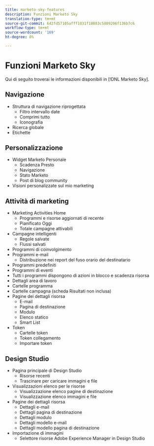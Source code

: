 ```yaml
---
title: marketo-sky-features
description: Funzioni Marketo Sky
translation-type: tm+mt
source-git-commit: 642fd57105afff1031f18883c5809206f136b7c6
workflow-type: tm+mt
source-wordcount: '169'
ht-degree: 0%

---
```



# Funzioni Marketo Sky

Qui di seguito troverai le informazioni disponibili in [!DNL Marketo Sky].

## Navigazione

* Struttura di navigazione riprogettata
   * Filtro intervallo date
   * Comprimi tutto
   * Iconografia
* Ricerca globale
* Etichette

## Personalizzazione

* Widget Marketo Personale
   * Scadenza Presto
   * Navigazione
   * Stato Marketo
   * Post di blog community
* Visioni personalizzate sul mio marketing

## Attività di marketing

* Marketing Activities Home
   * Programmi e risorse aggiornati di recente
   * Pianificato Oggi
   * Totale campagne attivabili
* Campagne intelligenti
   * Regole salvate
   * Flussi salvati
* Programmi di coinvolgimento
* Programmi e-mail
   * Distribuzione nei report del fuso orario del destinatario
* Programmi predefiniti
* Programmi di eventi
* Tutti i programmi dispongono di azioni in blocco e scadenza risorsa
* Dettagli area di lavoro
* Cartelle programma
* Cartelle campagna (scheda Risultati non inclusa)
* Pagine dei dettagli risorsa
   * E-mail
   * Pagina di destinazione
   * Modulo
   * Elenco statico
   * Smart List
* Token
   * Cartelle token
   * Token collegamento
   * Importare token

## Design Studio

* Pagina principale di Design Studio
   * Risorse recenti
   * Trascinare per caricare immagini e file
* Visualizzazioni elenco per le risorse
   * Visualizzazione elenco pagine di destinazione
   * Visualizzazione elenco immagini e file
* Pagine dei dettagli risorsa
   * Dettagli e-mail
   * Dettagli pagina di destinazione
   * Dettagli modulo
   * Dettagli modello e-mail
   * Dettagli modello pagina di destinazione
* Importazione di immagini
   * Selettore risorse Adobe Experience Manager in Design Studio
